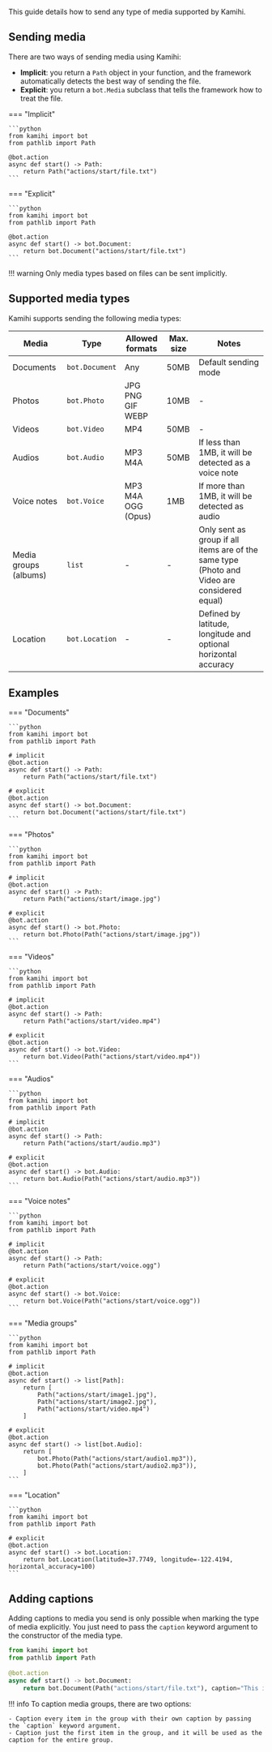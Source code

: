 This guide details how to send any type of media supported by Kamihi.

## Sending media

There are two ways of sending media using Kamihi:

- **Implicit**: you return a `Path` object in your function, and the framework automatically detects the best way of sending the file.
- **Explicit**: you return a `bot.Media` subclass that tells the framework how to treat the file.

=== "Implicit"

    ```python
    from kamihi import bot
    from pathlib import Path
                 
    @bot.action
    async def start() -> Path:
        return Path("actions/start/file.txt")
    ```

=== "Explicit"

    ```python
    from kamihi import bot
    from pathlib import Path
                 
    @bot.action
    async def start() -> bot.Document:
        return bot.Document("actions/start/file.txt")
    ```

!!! warning
    Only media types based on files can be sent implicitly.

## Supported media types

Kamihi supports sending the following media types:

| Media                 | Type           | Allowed formats                    | Max. size | Notes                                                                                       |
|-----------------------|----------------|------------------------------------|-----------|---------------------------------------------------------------------------------------------|
| Documents             | `bot.Document` | Any                                | 50MB      | Default sending mode                                                                        |
| Photos                | `bot.Photo`    | JPG <br/> PNG <br/> GIF <br/> WEBP | 10MB      | -                                                                                           |
| Videos                | `bot.Video`    | MP4                                | 50MB      | -                                                                                           |
| Audios                | `bot.Audio`    | MP3 <br/> M4A                      | 50MB      | If less than 1MB, it will be detected as a voice note                                       |
| Voice notes           | `bot.Voice`    | MP3 <br/> M4A <br/> OGG (Opus)     | 1MB       | If more than 1MB, it will be detected as audio                                              |
| Media groups (albums) | `list`         | -                                  | -         | Only sent as group if all items are of the same type (Photo and Video are considered equal) |
| Location              | `bot.Location` | -                                  | -         | Defined by latitude, longitude and optional horizontal accuracy                             |


## Examples

=== "Documents"

    ```python
    from kamihi import bot
    from pathlib import Path

    # implicit
    @bot.action
    async def start() -> Path:
        return Path("actions/start/file.txt")

    # explicit
    @bot.action
    async def start() -> bot.Document:
        return bot.Document("actions/start/file.txt")
    ```

=== "Photos"

    ```python
    from kamihi import bot
    from pathlib import Path

    # implicit
    @bot.action
    async def start() -> Path:
        return Path("actions/start/image.jpg")

    # explicit
    @bot.action
    async def start() -> bot.Photo:
        return bot.Photo(Path("actions/start/image.jpg"))
    ```

=== "Videos"

    ```python
    from kamihi import bot
    from pathlib import Path

    # implicit
    @bot.action
    async def start() -> Path:
        return Path("actions/start/video.mp4")

    # explicit
    @bot.action
    async def start() -> bot.Video:
        return bot.Video(Path("actions/start/video.mp4"))
    ```

=== "Audios"

    ```python
    from kamihi import bot
    from pathlib import Path

    # implicit
    @bot.action
    async def start() -> Path:
        return Path("actions/start/audio.mp3")

    # explicit
    @bot.action
    async def start() -> bot.Audio:
        return bot.Audio(Path("actions/start/audio.mp3"))
    ```

=== "Voice notes"

    ```python
    from kamihi import bot
    from pathlib import Path

    # implicit
    @bot.action
    async def start() -> Path:
        return Path("actions/start/voice.ogg")

    # explicit
    @bot.action
    async def start() -> bot.Voice:
        return bot.Voice(Path("actions/start/voice.ogg"))
    ```

=== "Media groups"

    ```python
    from kamihi import bot
    from pathlib import Path

    # implicit
    @bot.action
    async def start() -> list[Path]:
        return [
            Path("actions/start/image1.jpg"),
            Path("actions/start/image2.jpg"),
            Path("actions/start/video.mp4")
        ]

    # explicit
    @bot.action
    async def start() -> list[bot.Audio]:
        return [
            bot.Photo(Path("actions/start/audio1.mp3")),
            bot.Photo(Path("actions/start/audio2.mp3")),
        ]
    ```

=== "Location"

    ```python
    from kamihi import bot
    from pathlib import Path

    # explicit
    @bot.action
    async def start() -> bot.Location:
        return bot.Location(latitude=37.7749, longitude=-122.4194, horizontal_accuracy=100)
    ```

## Adding captions

Adding captions to media you send is only possible when marking the type of media explicitly. You just need to pass the `caption` keyword argument to the constructor of the media type.

```python
from kamihi import bot
from pathlib import Path
             
@bot.action
async def start() -> bot.Document:
    return bot.Document(Path("actions/start/file.txt"), caption="This is a file caption.")
```

!!! info
    To caption media groups, there are two options:
    
    - Caption every item in the group with their own caption by passing the `caption` keyword argument.
    - Caption just the first item in the group, and it will be used as the caption for the entire group.
